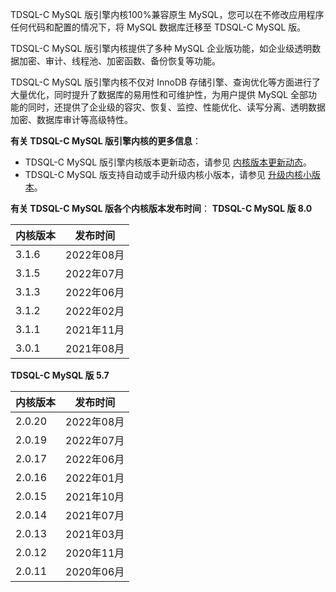 TDSQL-C MySQL 版引擎内核100%兼容原生 MySQL，您可以在不修改应用程序任何代码和配置的情况下，将 MySQL 数据库迁移至 TDSQL-C MySQL 版。

TDSQL-C MySQL 版引擎内核提供了多种 MySQL 企业版功能，如企业级透明数据加密、审计、线程池、加密函数、备份恢复等功能。

TDSQL-C MySQL 版引擎内核不仅对 InnoDB 存储引擎、查询优化等方面进行了大量优化，同时提升了数据库的易用性和可维护性，为用户提供 MySQL 全部功能的同时，还提供了企业级的容灾、恢复、监控、性能优化、读写分离、透明数据加密、数据库审计等高级特性。

**有关 TDSQL-C MySQL 版引擎内核的更多信息**：
- TDSQL-C MySQL 版引擎内核版本更新动态，请参见 [内核版本更新动态](https://cloud.tencent.com/document/product/1003/61515)。
- TDSQL-C MySQL 版支持自动或手动升级内核小版本，请参见 [升级内核小版本](https://cloud.tencent.com/document/product/1003/61541)。

**有关 TDSQL-C MySQL 版各个内核版本发布时间**：
**TDSQL-C MySQL 版 8.0**

| 内核版本 | 发布时间 | 
|---------|---------|
| 3.1.6 | 2022年08月 |
| 3.1.5 | 2022年07月 |
| 3.1.3 | 2022年06月 |
| 3.1.2 | 2022年02月 |
| 3.1.1 | 2021年11月 |
| 3.0.1 | 2021年08月 |

**TDSQL-C MySQL 版 5.7**

| 内核版本 | 发布时间 | 
|---------|---------|
| 2.0.20 | 2022年08月 |
| 2.0.19 | 2022年07月 |
| 2.0.17 | 2022年06月 |
| 2.0.16 | 2022年01月 |
| 2.0.15 | 2021年10月 |
| 2.0.14 | 2021年07月 |
| 2.0.13 | 2021年03月 |
| 2.0.12 | 2020年11月 |
| 2.0.11 | 2020年06月 |
